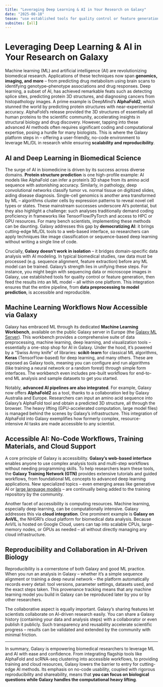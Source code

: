 ```yaml
---
title: "Leveraging Deep Learning & AI in Your Research on Galaxy"
date: "2025-08-18"
tease: "use established tools for quality control or feature generation, then feed the results into an ML model – all within one platform"
subsites: [all]
---
```


# Leveraging Deep Learning & AI in Your Research on Galaxy

Machine learning (ML) and artificial intelligence (AI) are revolutionizing biomedical research. Applications of these techniques now span **genomics, imaging, and more** – from predicting drug metabolism using brain scans to identifying genotype–phenotype associations and drug responses. Deep learning, a subset of AI, has achieved remarkable feats such as detecting splice sites, predicting protein 3D structures, and diagnosing cancers from histopathology images. A prime example is DeepMind’s **AlphaFold2**, which stunned the world by predicting protein structures with near-experimental accuracy. AlphaFold’s release provided the 3D structures of essentially all human proteins to the scientific community, accelerating insights in structural biology and drug discovery. However, tapping into these advanced AI methods often requires significant coding and computational expertise, posing a hurdle for many biologists. This is where the Galaxy platform steps in – offering a user-friendly, no-code environment to leverage ML/DL in research while ensuring **scalability and reproducibility**.

## AI and Deep Learning in Biomedical Science

The surge of AI in biomedicine is driven by its success across diverse domains. **Protein structure prediction** is one high-profile example: AI models like AlphaFold can infer a protein’s 3D shape from its amino acid sequence with astonishing accuracy. Similarly, in pathology, deep convolutional networks classify tumor vs. normal tissue on digitized slides, aiding disease diagnosis. Single-cell genomics is another area transformed by ML – algorithms cluster cells by expression patterns to reveal novel cell types or states. These mainstream successes underscore AI’s potential, but they also highlight a challenge: such analyses traditionally demand coding proficiency in frameworks like TensorFlow/PyTorch and access to HPC or GPU resources. For many bench scientists, implementing these methods can be daunting. Galaxy addresses this gap by **democratizing AI**: it brings cutting-edge ML/DL tools to a web-based interface, so researchers can apply techniques like image classification or sequence-based deep learning without writing a single line of code.

Crucially, **Galaxy doesn’t work in isolation** – it bridges domain-specific data analysis with AI modeling. In typical biomedical studies, raw data must be processed (e.g. sequence alignment, feature extraction) before any ML model can be trained. Galaxy’s strength lies in unifying these steps. For instance, you might begin with sequencing data or microscope images in Galaxy, use established tools for quality control or feature generation, then feed the results into an ML model – all within one platform. This integration ensures that the entire pipeline, from **data preprocessing to model prediction**, is accessible and reproducible.

## Machine Learning Workflows Now Accessible via Galaxy

Galaxy has embraced ML through its dedicated **Machine Learning Workbench**, available on the public Galaxy server in Europe (the [Galaxy ML Server](https://ml.usegalaxy.eu/)). This workbench provides a comprehensive suite of data preprocessing, machine learning, deep learning, and visualization tools – essentially a one-stop shop for AI in Galaxy. Under the hood, it’s powered by a “Swiss Army knife” of libraries: **scikit-learn** for classical ML algorithms, **Keras** (TensorFlow-based) for deep learning, and many others. These are exposed as Galaxy tools, meaning you can configure and run algorithms (like training a neural network or a random forest) through simple form interfaces. The workbench even includes pre-built workflows for end-to-end ML analysis and sample datasets to get you started.

Notably, **advanced AI pipelines are also integrated**. For example, Galaxy now offers **AlphaFold2** as a tool, thanks to a collaboration led by Galaxy Australia and Europe. Researchers can input an amino acid sequence into Galaxy’s AlphaFold tool and obtain a predicted 3D structure, all through the browser. The heavy lifting (GPU-accelerated computation, large model files) is managed behind the scenes by Galaxy’s infrastructure. This integration of AlphaFold into Galaxy exemplifies how formerly complex, resource-intensive AI tasks are made accessible to any scientist.

## Accessible AI: No-Code Workflows, Training Materials, and Cloud Support

A core principle of Galaxy is accessibility. **Galaxy’s web-based interface** enables anyone to use complex analysis tools and multi-step workflows without needing programming skills. To help researchers learn these tools, the **Galaxy Training Network (GTN)** provides extensive tutorials and guided workflows, from foundational ML concepts to advanced deep learning applications. New specialized topics – even emerging areas like generative AI or [large language models](https://training.galaxyproject.org/training-material/topics/statistics/#st-gai-llm) – are continually being added to the training repository by the community.

Another facet of accessibility is computing resources. Machine learning, especially deep learning, can be computationally intensive. Galaxy addresses this via **cloud integration**. One prominent example is **Galaxy on AnVIL**, the NHGRI’s cloud platform for biomedical data analysis. Because AnVIL is hosted on Google Cloud, users can tap into scalable CPUs, large-memory nodes, or GPUs as needed – all without directly managing any cloud infrastructure.

## Reproducibility and Collaboration in AI-Driven Biology

Reproducibility is a cornerstone of both Galaxy and good ML practice. When you run an analysis in Galaxy – whether it’s a simple sequence alignment or training a deep neural network – the platform automatically records every detail: tool versions, parameter settings, datasets used, and the exact steps taken. This provenance tracking means that any machine learning model you build in Galaxy can be reproduced later by you or by other researchers. 

The collaborative aspect is equally important. Galaxy’s sharing features let scientists collaborate on AI-driven research easily. You can share a Galaxy history (containing your data and analysis steps) with a collaborator or even publish it publicly. Such transparency and reusability accelerate scientific progress – results can be validated and extended by the community with minimal friction.

---

In summary, Galaxy is empowering biomedical researchers to leverage ML and AI with ease and confidence. From integrating flagship tools like AlphaFold and scRNA-seq clustering into accessible workflows, to providing training and cloud resources, Galaxy lowers the barrier to entry for cutting-edge AI methods. Its emphasis on no-code usability, coupled with rigorous reproducibility and shareability, means that **you can focus on biological questions while Galaxy handles the computational heavy lifting**.
